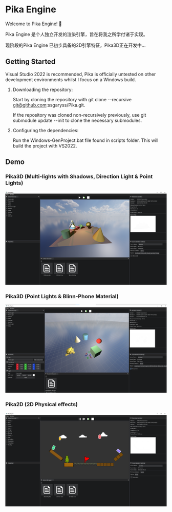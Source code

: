 # Pika Engine
Welcome to Pika Engine! 🎉

Pika Engine 是个人独立开发的渲染引擎，旨在将我之所学付诸于实现。

现阶段的Pika Engine 已初步具备的2D引擎特征，Pika3D正在开发中...
## Getting Started
Visual Studio 2022 is recommended, Pika is officially untested on other development environments whilst I focus on a Windows build.

1. Downloading the repository:
   
   Start by cloning the repository with git clone --recursive git@github.com:ssgaryss/Pika.git.
   
   If the repository was cloned non-recursively previously, use git submodule update --init to clone the necessary submodules.

3. Configuring the dependencies:
   
   Run the Windows-GenProject.bat file found in scripts folder. This will build the project with VS2022.
## Demo
### Pika3D (Multi-lights with Shadows, Direction Light & Point Lights)
![Shadow map.](examples/Demo3D_Shadows.png)
### Pika3D (Point Lights & Blinn-Phone Material)
![Point Lights & Blinn-Phone Material.](examples/Demo3D_Blinn-Phone.png)
### Pika2D (2D Physical effects)
![2D Physical effects.](examples/Demo2D_Physics2D.png)
   
